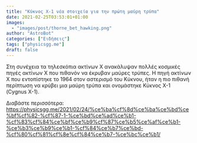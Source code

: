 ```yaml
---
title: "Κύκνος Χ-1 νέα στοιχεία για την πρώτη μαύρη τρύπα"
date: 2021-02-25T03:53:01+01:00
images:
  - "images/post/thorne_bet_hawking.png"
author: "AstroBot"
categories: ["Ειδήσεις"]
tags: ["physicsgg.me"]
draft: false
---
```


Στη συνέχεια τα τηλεσκόπια ακτίνων Χ ανακάλυψαν πολλές κοσμικές πηγές ακτίνων Χ που πιθανόν να έκρυβαν μαύρες τρύπες. Η πηγή ακτίνων Χ που εντοπίστηκε το 1964 στον αστερισμό του Κύκνου, ήταν η πιο πιθανή περίπτωση να κρύβει μια μαύρη τρύπα και ονομάστηκε Κύκνος Χ-1 (Cygnus X-1).

Διαβάστε περισσότερα: https://physicsgg.me/2021/02/24/%ce%ba%cf%8d%ce%ba%ce%bd%ce%bf%cf%82-%cf%87-1-%ce%bd%ce%ad%ce%b1-%cf%83%cf%84%ce%bf%ce%b9%cf%87%ce%b5%ce%af%ce%b1-%ce%b3%ce%b9%ce%b1-%cf%84%ce%b7%ce%bd-%cf%80%cf%81%cf%8e%cf%84%ce%b7-%ce%bc%ce%b1/
